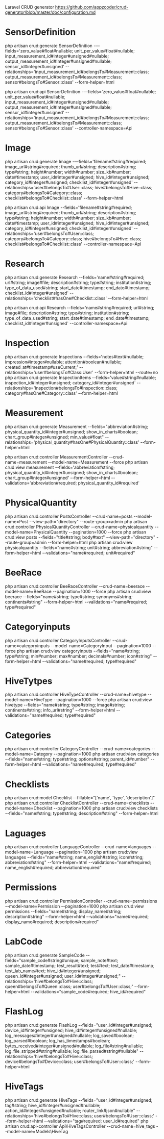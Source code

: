 Laravel CRUD generator
https://github.com/appzcoder/crud-generator/blob/master/doc/configuration.md

# SensorDefinition
php artisan crud:generate SensorDefinition -—fields='zero_value#float#nullable; unit_per_value#float#nullable; input_measurement_id#integer#unsigned#nullable; output_measurement_id#integer#unsigned#nullable; sensor_id#integer#unsigned' --relationships='input_measurement_id#belongsTo#Measurement::class; output_measurement_id#belongsTo#Measurement::class; sensor#belongsTo#Sensor::class' --form-helper=html

php artisan crud:api SensorDefinition -—fields='zero_value#float#nullable; unit_per_value#float#nullable; input_measurement_id#integer#unsigned#nullable; output_measurement_id#integer#unsigned#nullable; sensor_id#integer#unsigned' --relationships='input_measurement_id#belongsTo#Measurement::class; output_measurement_id#belongsTo#Measurement::class; sensor#belongsTo#Sensor::class' --controller-namespace=Api

# Image
php artisan crud:generate Image -—fields='filename#string#required; image_url#string#required; thumb_url#string; description#string; type#string; height#number; width#number; size_kb#number; date#timestamp; user_id#integer#unsigned; hive_id#integer#unsigned; category_id#integer#unsigned; checklist_id#integer#unsigned' --relationships=‘user#belongsTo#User::class; hive#belongsTo#Hive::class; category#belongsTo#Category::class; checklist#belongsTo#Checklist::class' --form-helper=html

php artisan crud:api Image --fields='filename#string#required; image_url#string#required; thumb_url#string; description#string; type#string; height#number; width#number; size_kb#number; date#timestamp; user_id#integer#unsigned; hive_id#integer#unsigned; category_id#integer#unsigned; checklist_id#integer#unsigned' --relationships='user#belongsTo#User::class; category#belongsTo#Category::class; hive#belongsTo#Hive::class; checklist#belongsTo#Checklist::class' --controller-namespace=Api

# Research
php artisan crud:generate Research --fields='name#string#required; url#string; image#file; description#string; type#string; institution#string; type_of_data_used#string; start_date#timestamp; end_date#timestamp; checklist_id#integer#unsigned' --relationships='checklist#hasOne#Checklist::class' --form-helper=html

php artisan crud:api Research --fields='name#string#required; url#string; image#file; description#string; type#string; institution#string; type_of_data_used#string; start_date#timestamp; end_date#timestamp; checklist_id#integer#unsigned' --controller-namespace=Api

# Inspection
php artisan crud:generate Inspections --fields='notes#text#nullable; impression#integer#nullable; attention#boolean#nullable; created_at#timestamp#useCurrent;' --relationships='user#belongsTo#Class:User' --form-helper=html --route=no
php artisan crud:generate InspectionItems --fields='value#string#nullable; inspection_id#integer#unsigned; category_id#integer#unsigned' --relationships='inspection#belongsTo#Inspection::class; category#hasOne#Category::class' --form-helper=html

# Measurement
php artisan crud:generate Measurement --fields="abbreviation#string; physical_quantity_id#integer#unsigned; show_in_charts#boolean; chart_group#integer#unsigned; min_value#float" --relationships='physical_quantity#hasOne#PhysicalQuantity::class' --form-helper=html

php artisan crud:controller MeasurementController --crud-name=measurement --model-name=Measurement --force
php artisan crud:view measurement --fields='abbreviation#string; physical_quantity_id#integer#unsigned; show_in_charts#boolean; chart_group#integer#unsigned' --form-helper=html --validations='abbreviation#required; physical_quantity_id#required'


# PhysicalQuantity
php artisan crud:controller PostsController --crud-name=posts --model-name=Post --view-path="directory" --route-group=admin
php artisan crud:controller PhysicalQuantityController --crud-name=physicalquantity --model-name=PhysicalQuantity  --pagination=1000 --force
php artisan crud:view posts --fields="title#string; body#text" --view-path="directory" --route-group=admin --form-helper=html
php artisan crud:view physicalquantity --fields="name#string; unit#string; abbreviation#string" --form-helper=html --validations="name#required; unit#required"

# BeeRace
php artisan crud:controller BeeRaceController --crud-name=beerace --model-name=BeeRace --pagination=1000 --force
php artisan crud:view beerace --fields="name#string; type#string; synonyms#string; continents#string" --form-helper=html --validations="name#required; type#required"

# Categoryinputs
php artisan crud:controller CategoryInputsController --crud-name=categoryinputs --model-name=CategoryInput --pagination=1000 --force
php artisan crud:view categoryinputs --fields="name#string; type#string; min#number; max#number; decimals#number; icon#string" --form-helper=html  --validations="name#required; type#required"

# HiveTytpes
php artisan crud:controller HiveTypeController --crud-name=hivetype --model-name=HiveType --pagination=1000 --force
php artisan crud:view hivetype --fields="name#string; type#string; image#string; continents#string; info_url#string" --form-helper=html --validations="name#required; type#required"

# Categories
php artisan crud:controller CategoryController --crud-name=categories --model-name=Category --pagination=1000
php artisan crud:view categories --fields="name#string; type#string; options#string; parent_id#number" --form-helper=html  --validations="name#required; type#required"

# Checklists
php artisan crud:model Checklist --fillable="['name', 'type', 'description']"
php artisan crud:controller ChecklistController --crud-name=checklists --model-name=Checklist --pagination=1000
php artisan crud:view checklists --fields="name#string; type#string; description#string" --form-helper=html

# Laguages
php artisan crud:controller LanguageController --crud-name=languages --model-name=Language --pagination=1000
php artisan crud:view languages --fields="name#string; name_english#string; icon#string; abbreviation#string" --form-helper=html  --validations="name#required; name_english#required; abbreviation#required"

# Permissions
php artisan crud:controller PermissionController --crud-name=permissions --model-name=Permission --pagination=1000
php artisan crud:view permissions --fields="name#string; display_name#string; description#string" --form-helper=html --validations="name#required; display_name#required; description#required"

# LabCode
php artisan crud:generate SampleCode --fields="sample_code#string#unique; sample_note#text; sample_date#timestamp; test_result#text; test#text; test_date#timestamp; test_lab_name#text; hive_id#integer#unsigned; queen_id#integer#unsigned; user_id#integer#unsigned;" --relationships='hive#belongsTo#Hive::class; queen#belongsTo#Queen::class; user#belongsTo#User::class;' --form-helper=html --validations="sample_code#required; hive_id#required"

# FlashLog
php artisan crud:generate FlashLog --fields="user_id#integer#unsigned; device_id#integer#unsigned; hive_id#integer#unsigned#nullable; log_messages#integer#unsigned#nullable; log_saved#boolean; log_parsed#boolean; log_has_timestamps#boolean; bytes_received#integer#unsigned#nullable; log_file#string#nullable; log_file_stripped#string#nullable; log_file_parsed#string#nullable" --relationships='hive#belongsTo#Hive::class; device#belongsTo#Device::class; user#belongsTo#User::class;' --form-helper=html

# HiveTags
php artisan crud:generate HiveTags --fields="user_id#integer#unsigned; tag#string; hive_id#integer#unsigned#nullable; action_id#integer#unsigned#nullable; router_link#json#nullable" --relationships='hive#belongsTo#Hive::class; user#belongsTo#User::class;' --form-helper=html --validations="tag#required; user_id#required"
php artisan crud:api-controller Api\\HiveTagsController --crud-name=hive_tags --model-name=Models\\HiveTag